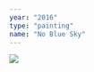 ```yaml
---
year: "2016"
type: "painting"
name: "No Blue Sky"
---
```

![](Painting_Drawing2016/NoBlueSky,2016.jpg)

